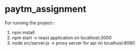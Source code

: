 # paytm_assignment

For running the project-: 

1. npm install
2. npm start -> react application on localhost:3000
3. node src/server.js -> proxy server for api on localhost:8080

